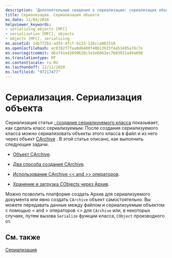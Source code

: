 ```yaml
---
description: 'Дополнительные сведения о сериализации: сериализация объекта'
title: Сериализация. Сериализация объекта
ms.date: 11/04/2016
helpviewer_keywords:
- serializing objects [MFC]
- serialization [MFC], objects
- objects [MFC], serializing
ms.assetid: 1db772b1-ad55-4fcf-b133-126cca082510
ms.openlocfilehash: ec0782f7faa0d6400f40013925f4a53495a76c7e
ms.sourcegitcommit: d6af41e42699628c3e2e6063ec7b03931a49a098
ms.translationtype: MT
ms.contentlocale: ru-RU
ms.lasthandoff: 12/11/2020
ms.locfileid: "97217477"
---
```

# <a name="serialization-serializing-an-object"></a>Сериализация. Сериализация объекта

Сериализация статьи [: создание сериализуемого класса](../mfc/serialization-making-a-serializable-class.md) показывает, как сделать класс сериализуемым. После создания сериализуемого класса можно сериализовать объекты этого класса в файл и из него через объект [CArchive](../mfc/reference/carchive-class.md) . В этой статье описано, как выполнить следующие задачи.

- [Объект CArchive](../mfc/what-is-a-carchive-object.md).

- [Два способа создания CArchive](../mfc/two-ways-to-create-a-carchive-object.md).

- [Использование CArchive <\< and >> операторов](../mfc/using-the-carchive-output-and-input-operators.md).

- [Хранение и загрузка CObjects через Архив](../mfc/storing-and-loading-cobjects-via-an-archive.md).

Можно позволить платформе создать Архив для сериализуемого документа или явно создать `CArchive` объект самостоятельно. Вы можете передавать данные между файлом и сериализуемым объектом с помощью \< and > операторов <> для `CArchive` или, в некоторых случаях, путем вызова `Serialize` функции класса, `CObject` производного от.

## <a name="see-also"></a>См. также

[Сериализация](../mfc/serialization-in-mfc.md)
